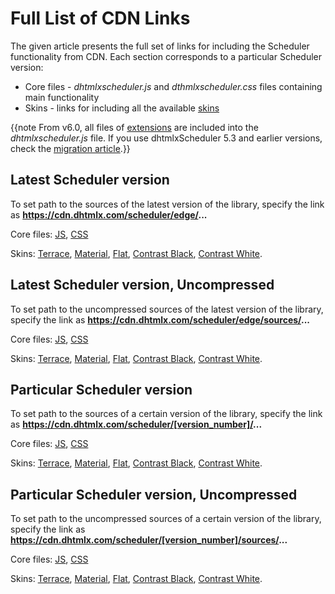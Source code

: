 Full List of CDN Links
=====================

The given article presents the full set of links for including the Scheduler functionality from CDN. Each section corresponds to a particular Scheduler version:

- Core files - *dhtmlxscheduler.js* and *dthmlxscheduler.css* files containing main functionality
- Skins - links for including all the available [skins](skins.md)

{{note From v6.0, all files of [extensions](extensions_list.md) are included into the *dhtmlxscheduler.js* file. If you use dhtmlxScheduler 5.3 and earlier versions, check the [migration article](migration_from_older_version.md#5360).}}

Latest Scheduler version
---------------

To set path to the sources of the latest version of the library, specify the link as **https://cdn.dhtmlx.com/scheduler/edge/...**

Core files: [JS](https://cdn.dhtmlx.com/scheduler/edge/dhtmlxscheduler.js), [CSS](https://cdn.dhtmlx.com/scheduler/edge/dhtmlxscheduler.css)

Skins: [Terrace](https://cdn.dhtmlx.com/scheduler/edge/dhtmlxscheduler_terrace.css),
[Material](https://cdn.dhtmlx.com/scheduler/edge/dhtmlxscheduler_material.css),
[Flat](https://cdn.dhtmlx.com/scheduler/edge/dhtmlxscheduler_flat.css),
[Contrast Black](https://cdn.dhtmlx.com/scheduler/edge/dhtmlxscheduler_contrast_black.css),
[Contrast White](https://cdn.dhtmlx.com/scheduler/edge/dhtmlxscheduler_contrast_white.css).

Latest Scheduler version, Uncompressed
---------------------------

To set path to the uncompressed sources of the latest version of the library, specify the link as **https://cdn.dhtmlx.com/scheduler/edge/sources/...**

Core files: [JS](https://cdn.dhtmlx.com/scheduler/edge/sources/dhtmlxscheduler.js), [CSS](https://cdn.dhtmlx.com/scheduler/edge/sources/skins/dhtmlxscheduler.css)

Skins: [Terrace](https://cdn.dhtmlx.com/scheduler/edge/sources/skins/dhtmlxscheduler_terrace.css),
[Material](https://cdn.dhtmlx.com/scheduler/edge/sources/skins/dhtmlxscheduler_material.css),
[Flat](https://cdn.dhtmlx.com/scheduler/edge/sources/skins/dhtmlxscheduler_flat.css),
[Contrast Black](https://cdn.dhtmlx.com/scheduler/edge/sources/skins/dhtmlxscheduler_contrast_black.css),
[Contrast White](https://cdn.dhtmlx.com/scheduler/edge/sources/skins/dhtmlxscheduler_contrast_white.css).

Particular Scheduler version
--------------

To set path to the sources of a certain version of the library, specify the link as **https://cdn.dhtmlx.com/scheduler/[version_number]/...**

Core files: [JS](https://cdn.dhtmlx.com/scheduler/4.3/dhtmlxscheduler.js), [CSS](https://cdn.dhtmlx.com/scheduler/4.3/dhtmlxscheduler.css)

Skins: [Terrace](https://cdn.dhtmlx.com/scheduler/5.0/dhtmlxscheduler_terrace.css),
[Material](https://cdn.dhtmlx.com/scheduler/5.0/dhtmlxscheduler_material.css),
[Flat](https://cdn.dhtmlx.com/scheduler/5.0/dhtmlxscheduler_flat.css),
[Contrast Black](https://cdn.dhtmlx.com/scheduler/5.0/dhtmlxscheduler_contrast_black.css),
[Contrast White](https://cdn.dhtmlx.com/scheduler/5.0/dhtmlxscheduler_contrast_white.css).

Particular Scheduler version, Uncompressed 
-------------------------------

To set path to the uncompressed sources of a certain version of the library, specify the link as **https://cdn.dhtmlx.com/scheduler/[version_number]/sources/...**

Core files: [JS](https://cdn.dhtmlx.com/scheduler/4.3/sources/dhtmlxscheduler.js), [CSS](https://cdn.dhtmlx.com/scheduler/4.3/sources/skins/dhtmlxscheduler.css)

Skins: [Terrace](https://cdn.dhtmlx.com/scheduler/5.0/sources/skins/dhtmlxscheduler_terrace.css),
[Material](https://cdn.dhtmlx.com/scheduler/5.0/sources/skins/dhtmlxscheduler_material.css),
[Flat](https://cdn.dhtmlx.com/scheduler/5.0/sources/skins/dhtmlxscheduler_flat.css),
[Contrast Black](https://cdn.dhtmlx.com/scheduler/5.0/sources/skins/dhtmlxscheduler_contrast_black.css),
[Contrast White](https://cdn.dhtmlx.com/scheduler/5.0/sources/skins/dhtmlxscheduler_contrast_white.css).